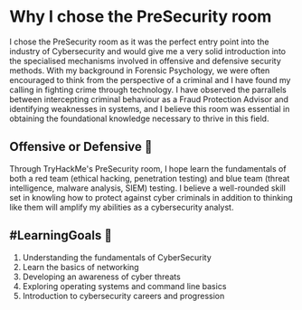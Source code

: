 # Why I chose the PreSecurity room #
I chose the PreSecurity room as it was the perfect entry point into the industry of Cybersecurity and would give me a very solid introduction into the specialised mechanisms involved in offensive and defensive security methods. With my background in Forensic Psychology, we were often encouraged to think from the perspective of a criminal and I have found my calling in fighting crime through technology. I have observed the parrallels between intercepting criminal behaviour as a Fraud Protection Advisor and identifying weaknesses in systems, and I believe this room was essential in obtaining the foundational knowledge necessary to thrive in this field. 

## Offensive or Defensive 🧐 ##
Through TryHackMe's PreSecurity room, I hope learn the fundamentals of both a red team (ethical hacking, penetration testing) and blue team (threat intelligence, malware analysis, SIEM) testing. I believe a well-rounded skill set in knowling how to protect against cyber criminals in addition to thinking like them will amplify my abilities as a cybersecurity analyst. 

## #LearningGoals 🤩
1. Understanding the fundamentals of CyberSecurity
2. Learn the basics of networking 
3. Developing an awareness of cyber threats
4. Exploring operating systems and command line basics
5. Introduction to cybersecurity careers and progression
